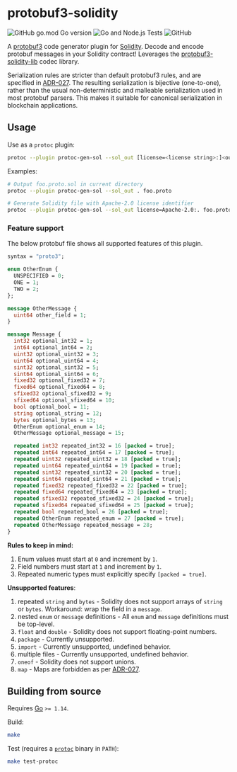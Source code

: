 # protobuf3-solidity

![GitHub go.mod Go version](https://img.shields.io/github/go-mod/go-version/lazyledger/protobuf3-solidity)
![Go and Node.js Tests](https://github.com/lazyledger/protobuf3-solidity/workflows/Go%20and%20Node.js%20Tests/badge.svg)
![GitHub](https://img.shields.io/github/license/lazyledger/protobuf3-solidity)

A [protobuf3](https://developers.google.com/protocol-buffers) code generator plugin for [Solidity](https://github.com/ethereum/solidity). Decode and encode protobuf messages in your Solidity contract! Leverages the [protobuf3-solidity-lib](https://github.com/lazyledger/protobuf3-solidity-lib) codec library.

Serialization rules are stricter than default protobuf3 rules, and are specified in [ADR-027](https://github.com/cosmos/cosmos-sdk/blob/master/docs/architecture/adr-027-deterministic-protobuf-serialization.md). The resulting serialization is bijective (one-to-one), rather than the usual non-deterministic and malleable serialization used in most protobuf parsers. This makes it suitable for canonical serialization in blockchain applications.

## Usage

Use as a `protoc` plugin:
```sh
protoc --plugin protoc-gen-sol --sol_out [license=<license string>:]<output directory> <proto files>
```

Examples:
```sh
# Output foo.proto.sol in current directory
protoc --plugin protoc-gen-sol --sol_out . foo.proto

# Generate Solidity file with Apache-2.0 license identifier
protoc --plugin protoc-gen-sol --sol_out license=Apache-2.0:. foo.proto
```

### Feature support

The below protobuf file shows all supported features of this plugin.
```protobuf
syntax = "proto3";

enum OtherEnum {
  UNSPECIFIED = 0;
  ONE = 1;
  TWO = 2;
};

message OtherMessage {
  uint64 other_field = 1;
}

message Message {
  int32 optional_int32 = 1;
  int64 optional_int64 = 2;
  uint32 optional_uint32 = 3;
  uint64 optional_uint64 = 4;
  sint32 optional_sint32 = 5;
  sint64 optional_sint64 = 6;
  fixed32 optional_fixed32 = 7;
  fixed64 optional_fixed64 = 8;
  sfixed32 optional_sfixed32 = 9;
  sfixed64 optional_sfixed64 = 10;
  bool optional_bool = 11;
  string optional_string = 12;
  bytes optional_bytes = 13;
  OtherEnum optional_enum = 14;
  OtherMessage optional_message = 15;

  repeated int32 repeated_int32 = 16 [packed = true];
  repeated int64 repeated_int64 = 17 [packed = true];
  repeated uint32 repeated_uint32 = 18 [packed = true];
  repeated uint64 repeated_uint64 = 19 [packed = true];
  repeated sint32 repeated_sint32 = 20 [packed = true];
  repeated sint64 repeated_sint64 = 21 [packed = true];
  repeated fixed32 repeated_fixed32 = 22 [packed = true];
  repeated fixed64 repeated_fixed64 = 23 [packed = true];
  repeated sfixed32 repeated_sfixed32 = 24 [packed = true];
  repeated sfixed64 repeated_sfixed64 = 25 [packed = true];
  repeated bool repeated_bool = 26 [packed = true];
  repeated OtherEnum repeated_enum = 27 [packed = true];
  repeated OtherMessage repeated_message = 28;
}
```

**Rules to keep in mind:**
1. Enum values must start at `0` and increment by `1`.
1. Field numbers must start at `1` and increment by `1`.
1. Repeated numeric types must explicitly specify `[packed = true]`.

**Unsupported features**:
1. repeated `string` and `bytes` - Solidity does not support arrays of `string` or `bytes`. Workaround: wrap the field in a `message`.
1. nested `enum` or `message` definitions - All `enum` and `message` definitions must be top-level.
1. `float` and `double` - Solidity does not support floating-point numbers.
1. `package` - Currently unsupported.
1. `import` - Currently unsupported, undefined behavior.
1. multiple files - Currently unsupported, undefined behavior.
1. `oneof` - Solidity does not support unions.
1. `map` - Maps are forbidden as per [ADR-027](https://github.com/cosmos/cosmos-sdk/blob/master/docs/architecture/adr-027-deterministic-protobuf-serialization.md).

## Building from source

Requires [Go](https://golang.org/) `>= 1.14`.

Build:
```sh
make
```

Test (requires a [`protoc`](https://github.com/protocolbuffers/protobuf) binary in `PATH`):
```sh
make test-protoc
```
